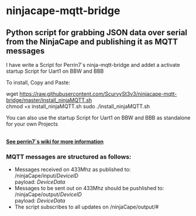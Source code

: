 # ninjacape-mqtt-bridge
<html>
<h2>Python script for grabbing JSON data over serial from the NinjaCape and publishing it as MQTT messages</h2>

I have write a Script for Perrin7´s ninja-mqtt-bridge and addet a activate startup Script for Uart1 on BBW and BBB



To install, Copy and Paste:

wget https://raw.githubusercontent.com/ScurvySt3v3/ninjacape-mqtt-bridge/master/install_ninjaMQTT.sh                
chmod +x install_ninjaMQTT.sh
sudo ./install_ninjaMQTT.sh





You can also use the startup Script for Uart1 on BBW and BBB as standalone for your own Projects

<br><b><a href="https://github.com/perrin7/ninjacape-mqtt-bridge/wiki">See perrin7´s  wiki for more information</a></b>

<h3>MQTT messages are structured as follows:</h3>
<ul>
<li>Messages received on 433Mhz as published to:
<br>/ninjaCape/input/<i>DeviceID</i>
<br>payload: <i>DeviceData</i>
</li>
<li>
Messages to be sent out on 433Mhz should be pushlished to:
<br>/ninjaCape/output/<i>DeviceID</i>
<br>payload: <i>DeviceData</i>
</li>
<li>The script subscribes to all updates on /ninjaCape/output/#</li>
</ul>
